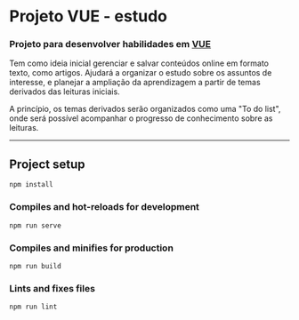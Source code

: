 # Projeto VUE - estudo

### **Projeto para desenvolver habilidades em [VUE](https://vuejs.org/)**

Tem como ideia inicial gerenciar e salvar conteúdos online em formato texto, como artigos. Ajudará a organizar o estudo sobre os assuntos de interesse, e planejar a ampliação da aprendizagem a partir de temas derivados das leituras iniciais.

A princípio, os temas derivados serão organizados como uma "To do list", onde será possível acompanhar o progresso de conhecimento sobre as leituras.

***

## Project setup
```
npm install
```

### Compiles and hot-reloads for development
```
npm run serve
```

### Compiles and minifies for production
```
npm run build
```

### Lints and fixes files
```
npm run lint
```
